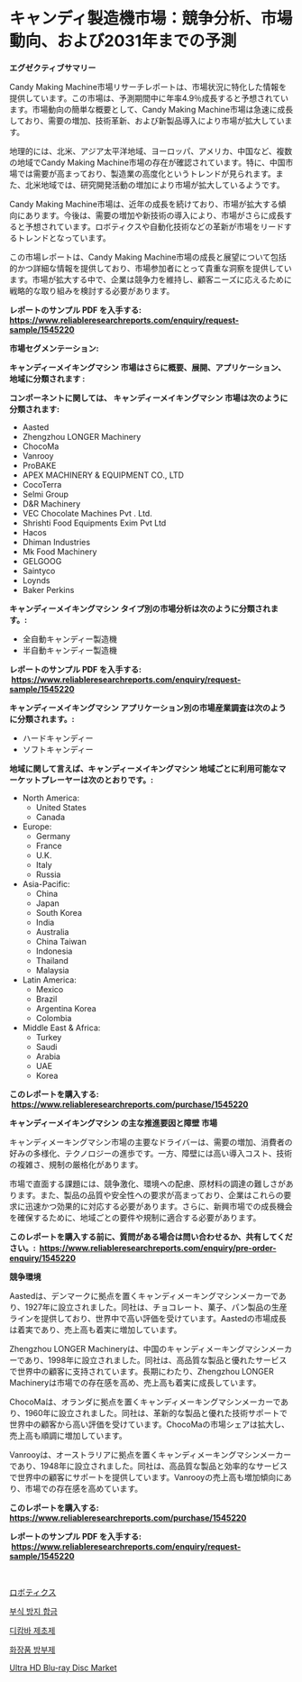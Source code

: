 <p><h1>キャンディ製造機市場：競争分析、市場動向、および2031年までの予測</h1></p><p><strong>エグゼクティブサマリー</strong></p>
<p><p>Candy Making Machine市場リサーチレポートは、市場状況に特化した情報を提供しています。この市場は、予測期間中に年率4.9％成長すると予想されています。市場動向の簡単な概要として、Candy Making Machine市場は急速に成長しており、需要の増加、技術革新、および新製品導入により市場が拡大しています。</p><p>地理的には、北米、アジア太平洋地域、ヨーロッパ、アメリカ、中国など、複数の地域でCandy Making Machine市場の存在が確認されています。特に、中国市場では需要が高まっており、製造業の高度化というトレンドが見られます。また、北米地域では、研究開発活動の増加により市場が拡大しているようです。</p><p>Candy Making Machine市場は、近年の成長を続けており、市場が拡大する傾向にあります。今後は、需要の増加や新技術の導入により、市場がさらに成長すると予想されています。ロボティクスや自動化技術などの革新が市場をリードするトレンドとなっています。</p><p>この市場レポートは、Candy Making Machine市場の成長と展望について包括的かつ詳細な情報を提供しており、市場参加者にとって貴重な洞察を提供しています。市場が拡大する中で、企業は競争力を維持し、顧客ニーズに応えるために戦略的な取り組みを検討する必要があります。</p></p>
<p><strong>レポートのサンプル PDF を入手する: <a href="https://www.reliableresearchreports.com/enquiry/request-sample/1545220">https://www.reliableresearchreports.com/enquiry/request-sample/1545220</a></strong></p>
<p><strong>市場セグメンテーション:</strong></p>
<p><strong> キャンディーメイキングマシン 市場はさらに概要、展開、アプリケーション、地域に分類されます :</strong></p>
<p><strong>コンポーネントに関しては、 キャンディーメイキングマシン 市場は次のように分類されます: &nbsp;</strong></p>
<p><ul><li>Aasted</li><li>Zhengzhou LONGER Machinery</li><li>ChocoMa</li><li>Vanrooy</li><li>ProBAKE</li><li>APEX MACHINERY & EQUIPMENT CO., LTD</li><li>CocoTerra</li><li>Selmi Group</li><li>D&R Machinery</li><li>VEC Chocolate Machines Pvt . Ltd.</li><li>Shrishti Food Equipments Exim Pvt Ltd</li><li>Hacos</li><li>Dhiman Industries</li><li>Mk Food Machinery</li><li>GELGOOG</li><li>Saintyco</li><li>Loynds</li><li>Baker Perkins</li></ul></p>
<p><strong> キャンディーメイキングマシン タイプ別の市場分析は次のように分類されます。:</strong></p>
<p><ul><li>全自動キャンディー製造機</li><li>半自動キャンディー製造機</li></ul></p>
<p><strong>レポートのサンプル PDF を入手する: &nbsp;<a href="https://www.reliableresearchreports.com/enquiry/request-sample/1545220">https://www.reliableresearchreports.com/enquiry/request-sample/1545220</a></strong></p>
<p><strong> キャンディーメイキングマシン アプリケーション別の市場産業調査は次のように分類されます。:</strong></p>
<p><ul><li>ハードキャンディー</li><li>ソフトキャンディー</li></ul></p>
<p><strong>地域に関して言えば、キャンディーメイキングマシン 地域ごとに利用可能なマーケットプレーヤーは次のとおりです。:</strong></p>
<p><ul>
    <li>
        North America:
        <ul>
            <li>United States</li>
            <li>Canada</li>
        </ul>
    </li>
    <li>
        Europe:
        <ul>
            <li>Germany</li>
            <li>France</li>
            <li>U.K.</li>
            <li>Italy</li>
            <li>Russia</li>
        </ul>
    </li>
    <li>
        Asia-Pacific:
        <ul>
            <li>China</li>
            <li>Japan</li>
            <li>South Korea</li>
            <li>India</li>
            <li>Australia</li>
            <li>China Taiwan</li>
            <li>Indonesia</li>
            <li>Thailand</li>
            <li>Malaysia</li>
        </ul>
    </li>
    <li>
        Latin America:
        <ul>
            <li>Mexico</li>
            <li>Brazil</li>
            <li>Argentina Korea</li>
            <li>Colombia</li>
        </ul>
    </li>
    <li>
        Middle East & Africa:
        <ul>
            <li>Turkey</li>
            <li>Saudi</li>
            <li>Arabia</li>
            <li>UAE</li>
            <li>Korea</li>
        </ul>
    </li>
    </ul></p>
<p><strong>このレポートを購入する: &nbsp;<a href="https://www.reliableresearchreports.com/purchase/1545220">https://www.reliableresearchreports.com/purchase/1545220</a></strong></p>
<p><strong>キャンディーメイキングマシン の主な推進要因と障壁 市場</strong></p>
<p><p>キャンディメーキングマシン市場の主要なドライバーは、需要の増加、消費者の好みの多様化、テクノロジーの進歩です。一方、障壁には高い導入コスト、技術の複雑さ、規制の厳格化があります。</p><p>市場で直面する課題には、競争激化、環境への配慮、原材料の調達の難しさがあります。また、製品の品質や安全性への要求が高まっており、企業はこれらの要求に迅速かつ効果的に対応する必要があります。さらに、新興市場での成長機会を確保するために、地域ごとの要件や規制に適合する必要があります。</p></p>
<p><strong>このレポートを購入する前に、質問がある場合は問い合わせるか、共有してください。:&nbsp; <a href="https://www.reliableresearchreports.com/enquiry/pre-order-enquiry/1545220">https://www.reliableresearchreports.com/enquiry/pre-order-enquiry/1545220</a></strong></p>
<p><strong>競争環境</strong></p>
<p><p>Aastedは、デンマークに拠点を置くキャンディメーキングマシンメーカーであり、1927年に設立されました。同社は、チョコレート、菓子、パン製品の生産ラインを提供しており、世界中で高い評価を受けています。Aastedの市場成長は着実であり、売上高も着実に増加しています。</p><p>Zhengzhou LONGER Machineryは、中国のキャンディメーキングマシンメーカーであり、1998年に設立されました。同社は、高品質な製品と優れたサービスで世界中の顧客に支持されています。長期にわたり、Zhengzhou LONGER Machineryは市場での存在感を高め、売上高も着実に成長しています。</p><p>ChocoMaは、オランダに拠点を置くキャンディメーキングマシンメーカーであり、1960年に設立されました。同社は、革新的な製品と優れた技術サポートで世界中の顧客から高い評価を受けています。ChocoMaの市場シェアは拡大し、売上高も順調に増加しています。</p><p>Vanrooyは、オーストラリアに拠点を置くキャンディメーキングマシンメーカーであり、1948年に設立されました。同社は、高品質な製品と効率的なサービスで世界中の顧客にサポートを提供しています。Vanrooyの売上高も増加傾向にあり、市場での存在感を高めています。</p></p>
<p><strong>このレポートを購入する: &nbsp; <a href="https://www.reliableresearchreports.com/purchase/1545220">https://www.reliableresearchreports.com/purchase/1545220</a></strong></p>
<p><strong>レポートのサンプル PDF を入手する: &nbsp;<a href="https://www.reliableresearchreports.com/enquiry/request-sample/1545220">https://www.reliableresearchreports.com/enquiry/request-sample/1545220</a></strong><strong></strong></p>
<p>&nbsp;</p>
<p><p><a href="https://medium.com/@s.guest01/%E3%83%AD%E3%83%9C%E3%83%86%E3%82%A3%E3%82%AF%E3%82%B9%E5%B8%82%E5%A0%B4%E8%A6%8F%E6%A8%A1-%E5%B8%82%E5%A0%B4%E5%8B%95%E5%90%91%E3%81%A8%E5%B8%82%E5%A0%B4%E4%BA%88%E6%B8%AC-2024%E5%B9%B4%E3%81%8B%E3%82%892031%E5%B9%B4-4db667035006">ロボティクス</a></p><p><a href="https://github.com/oajzkywllm460/Market-Research-Report-List-1/blob/main/974320512939.md">부식 방지 합금</a></p><p><a href="https://medium.com/@fredajerde/%EB%94%94%EC%B9%B4%EB%B0%A4%EB%B0%94-%EC%A0%9C%EC%B4%88%EC%A0%9C-%EC%8B%9C%EC%9E%A5-2031%EB%85%84%EA%B9%8C%EC%A7%80%EC%9D%98-%ED%8A%B8%EB%A0%8C%EB%93%9C-%EC%98%88%EC%B8%A1-%EB%B0%8F-%EA%B2%BD%EC%9F%81-%EB%B6%84%EC%84%9D-4d411f172cda">디캄바 제초제</a></p><p><a href="https://github.com/vsr06p4p49/Market-Research-Report-List-1/blob/main/119228312940.md">화장품 방부제</a></p><p><a href="https://github.com/angelajermaine/Market-Research-Report-List-2/blob/main/ultra-hd-blu-ray-disc-market.md">Ultra HD Blu-ray Disc Market</a></p></p>